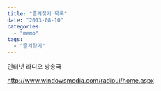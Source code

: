 ```yaml
---
title: "즐겨찾기 목록"
date: "2013-08-10"
categories: 
  - "memo"
tags: 
  - "즐겨찾기"
---
```


인터넷 라디오 방송국

http://www.windowsmedia.com/radioui/home.aspx
